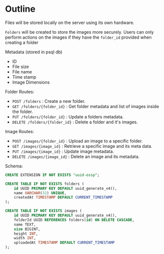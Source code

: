 # Outline


Files will be stored locally on the server using its own hardware.

`Folders` will be created to store the images more securely. Users can only perform actions on the images if they have the `folder_id` provided when creating a folder

Metadata (stored in psql db)
- ID
- File size
- File name
- Time stamp
- Image Dimensions


Folder Routes:
- `POST /folders` : Create a new folder.
- `GET /folders/{folder_id}` : Get folder metadata and list of images inside the folder.
- `PUT /folders/{folder_id}` : Update a folders metadata.
- `DELETE /folders/{folder_id}` : Delete a folder and it's images.


Image Routes:
- `POST /images/{folder_id}` : Upload an image to a specific folder.
- `GET /images/{image_id}` : Retrieve a specific image and its meta data.
- `PUT /images/{image_id}` : Update image metadata.
- `DELETE /images/{image_id}` : Delete an image and its metadata.


Schema:
```sql
CREATE EXTENSION IF NOT EXISTS "uuid-ossp";

CREATE TABLE IF NOT EXISTS folders (
    id UUID PRIMARY KEY DEFAULT uuid_generate_v4(),
    name VARCHAR(32) UNIQUE,
    createdAt TIMESTAMP DEFAULT CURRENT_TIMESTAMP
);

CREATE TABLE IF NOT EXISTS images (
    id UUID PRIMARY KEY DEFAULT uuid_generate_v4(),
    folderId UUID REFERENCES folders(id) ON DELETE CASCADE,
    name TEXT,
    size BIGINT,
    height INT,
    width INT,
    uploadedAt TIMESTAMP DEFAULT CURRENT_TIMESTAMP
);
```

